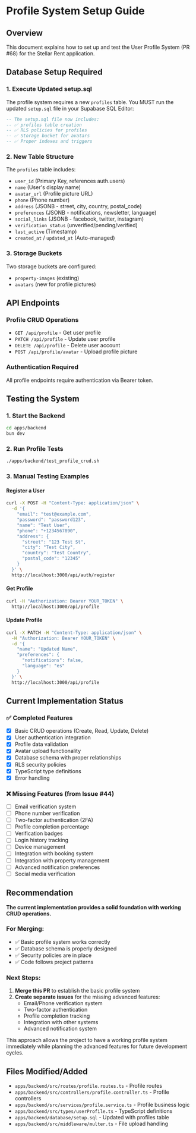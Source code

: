 # Profile System Setup Guide

## Overview
This document explains how to set up and test the User Profile System (PR #68) for the Stellar Rent application.

## Database Setup Required

### 1. Execute Updated setup.sql
The profile system requires a new `profiles` table. You MUST run the updated `setup.sql` file in your Supabase SQL Editor:

```sql
-- The setup.sql file now includes:
-- ✅ profiles table creation
-- ✅ RLS policies for profiles
-- ✅ Storage bucket for avatars
-- ✅ Proper indexes and triggers
```

### 2. New Table Structure
The `profiles` table includes:
- `user_id` (Primary Key, references auth.users)
- `name` (User's display name)
- `avatar_url` (Profile picture URL)
- `phone` (Phone number)
- `address` (JSONB - street, city, country, postal_code)
- `preferences` (JSONB - notifications, newsletter, language)
- `social_links` (JSONB - facebook, twitter, instagram)
- `verification_status` (unverified/pending/verified)
- `last_active` (Timestamp)
- `created_at` / `updated_at` (Auto-managed)

### 3. Storage Buckets
Two storage buckets are configured:
- `property-images` (existing)
- `avatars` (new for profile pictures)

## API Endpoints

### Profile CRUD Operations
- `GET /api/profile` - Get user profile
- `PATCH /api/profile` - Update user profile  
- `DELETE /api/profile` - Delete user account
- `POST /api/profile/avatar` - Upload profile picture

### Authentication Required
All profile endpoints require authentication via Bearer token.

## Testing the System

### 1. Start the Backend
```bash
cd apps/backend
bun dev
```

### 2. Run Profile Tests
```bash
./apps/backend/test_profile_crud.sh
```

### 3. Manual Testing Examples

#### Register a User
```bash
curl -X POST -H "Content-Type: application/json" \
  -d '{
    "email": "test@example.com",
    "password": "password123",
    "name": "Test User",
    "phone": "+1234567890",
    "address": {
      "street": "123 Test St",
      "city": "Test City", 
      "country": "Test Country",
      "postal_code": "12345"
    }
  }' \
  http://localhost:3000/api/auth/register
```

#### Get Profile
```bash
curl -H "Authorization: Bearer YOUR_TOKEN" \
  http://localhost:3000/api/profile
```

#### Update Profile
```bash
curl -X PATCH -H "Content-Type: application/json" \
  -H "Authorization: Bearer YOUR_TOKEN" \
  -d '{
    "name": "Updated Name",
    "preferences": {
      "notifications": false,
      "language": "es"
    }
  }' \
  http://localhost:3000/api/profile
```

## Current Implementation Status

### ✅ Completed Features
- [x] Basic CRUD operations (Create, Read, Update, Delete)
- [x] User authentication integration
- [x] Profile data validation
- [x] Avatar upload functionality
- [x] Database schema with proper relationships
- [x] RLS security policies
- [x] TypeScript type definitions
- [x] Error handling

### ❌ Missing Features (from Issue #44)
- [ ] Email verification system
- [ ] Phone number verification
- [ ] Two-factor authentication (2FA)
- [ ] Profile completion percentage
- [ ] Verification badges
- [ ] Login history tracking
- [ ] Device management
- [ ] Integration with booking system
- [ ] Integration with property management
- [ ] Advanced notification preferences
- [ ] Social media verification

## Recommendation

**The current implementation provides a solid foundation with working CRUD operations.** 

### For Merging:
- ✅ Basic profile system works correctly
- ✅ Database schema is properly designed
- ✅ Security policies are in place
- ✅ Code follows project patterns

### Next Steps:
1. **Merge this PR** to establish the basic profile system
2. **Create separate issues** for the missing advanced features:
   - Email/Phone verification system
   - Two-factor authentication
   - Profile completion tracking
   - Integration with other systems
   - Advanced notification system

This approach allows the project to have a working profile system immediately while planning the advanced features for future development cycles.

## Files Modified/Added
- `apps/backend/src/routes/profile.routes.ts` - Profile routes
- `apps/backend/src/controllers/profile.controller.ts` - Profile controllers  
- `apps/backend/src/services/profile.service.ts` - Profile business logic
- `apps/backend/src/types/userProfile.ts` - TypeScript definitions
- `apps/backend/database/setup.sql` - Updated with profiles table
- `apps/backend/src/middleware/multer.ts` - File upload handling 